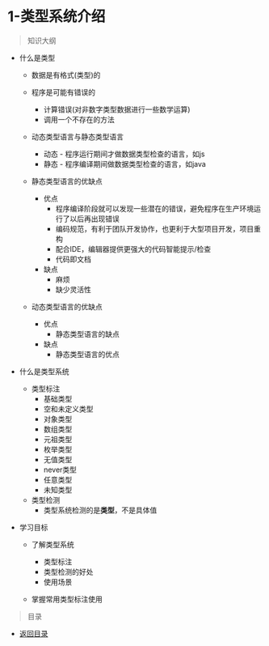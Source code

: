 # 1-类型系统介绍

> 知识大纲

* 什么是类型
    * 数据是有格式(类型)的
    * 程序是可能有错误的
        * 计算错误(对非数字类型数据进行一些数学运算)
        * 调用一个不存在的方法 
    * 动态类型语言与静态类型语言
        * 动态 - 程序运行期间才做数据类型检查的语言，如js
        * 静态 - 程序编译期间做数据类型检查的语言，如java
    * 静态类型语言的优缺点
        * 优点  
            * 程序编译阶段就可以发现一些潜在的错误，避免程序在生产环境运行了以后再出现错误
            * 编码规范，有利于团队开发协作，也更利于大型项目开发，项目重构
            * 配合IDE，编辑器提供更强大的代码智能提示/检查
            * 代码即文档  
        * 缺点  
            * 麻烦
            * 缺少灵活性
        
    * 动态类型语言的优缺点
        * 优点  
            * 静态类型语言的缺点
        * 缺点 
            * 静态类型语言的优点

* 什么是类型系统
    * 类型标注
        * 基础类型
        * 空和未定义类型
        * 对象类型
        * 数组类型
        * 元祖类型
        * 枚举类型
        * 无值类型
        * never类型
        * 任意类型
        * 未知类型
    * 类型检测
        * 类型系统检测的是**类型**，不是具体值

* 学习目标
    * 了解类型系统
        * 类型标注
        * 类型检测的好处
        * 使用场景

    * 掌握常用类型标注使用                    

> 目录

* [返回目录](../../README.md)